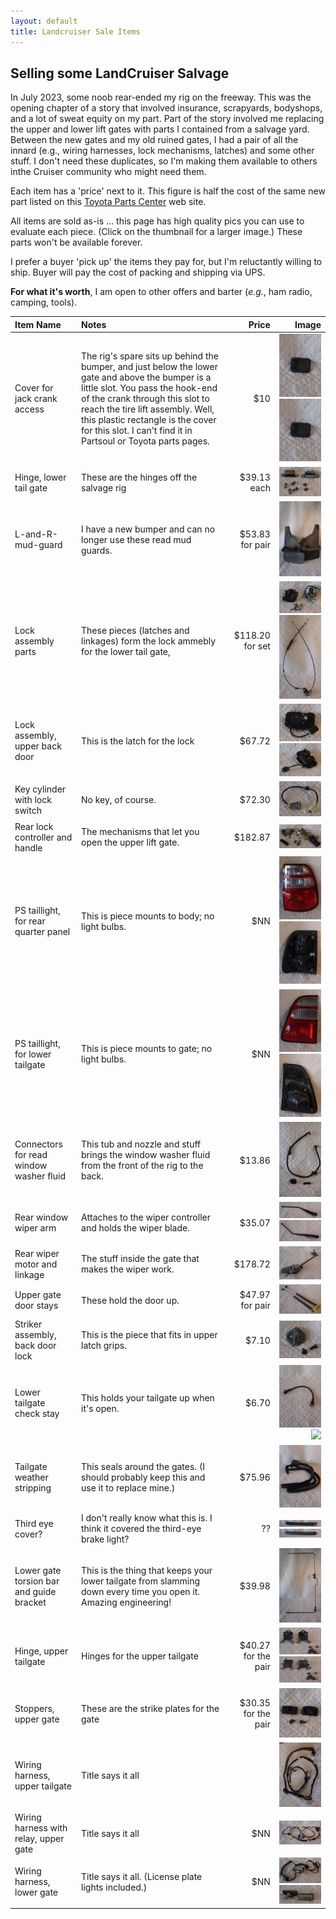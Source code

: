 ```yaml
---
layout: default
title: Landcruiser Sale Items
---
```


## Selling some LandCruiser Salvage

In July 2023, some noob rear-ended my rig on the freeway.  This was the opening chapter of a story that involved insurance, scrapyards, bodyshops, and a lot of sweat equity on my part.  Part of the story involved me replacing the upper and lower lift gates with parts I contained from a salvage yard.  Between the new gates and my old ruined gates, I had a pair of all the innard (e.g., wiring harnesses, lock mechanisms, latches) and some other stuff.  I don't need these duplicates, so I'm making them available to others inthe Cruiser community who might need them.

Each item has a 'price' next to it.  This figure is half the cost of the same new part listed on this [Toyota Parts Center](https://parts.olathetoyota.com/v-2004-toyota-land-cruiser--base--4-7l-v8-gas/) web site.

All items are sold as-is ... this page has high quality pics you can use to evaluate each piece.  (Click on the thumbnail for a larger image.)  These parts won't be available forever.  

I prefer a buyer 'pick up' the items they pay for, but I'm reluctantly willing to ship.  Buyer will pay the cost of packing and shipping via UPS.

**For what it's worth**, I am open to other offers and barter (*e.g.*, ham radio, camping, tools).

| Item Name | Notes | Price | Image |
|:---|:---|---:|---:|
|Cover for jack crank access | The rig's spare sits up behind the bumper, and just below the lower gate and above the bumper is a little slot.  You pass the hook-end of the crank through this slot to reach the tire lift assembly.  Well, this plastic rectangle is the cover for this slot.  I can't find it in Partsoul or Toyota parts pages.  |$10 |[![](/assets/images/landcruisersale/cover-spare-tire-lift-back-thumbnail.jpeg)](/assets/images/landcruisersale/cover-spare-tire-lift.jpeg) [![](/assets/images/landcruisersale/cover-spare-tire-lift-back-thumbnail.jpeg)](/assets/images/landcruisersale/cover-spare-tire-lift.jpeg)|
|Hinge, lower tail gate | These are the hinges off the salvage rig  |$39.13 each |[![](/assets/images/landcruisersale/hinge-lower-tail-gate-thumbnail.jpeg)](/assets/images/landcruisersale/hinge-lower-tail-gate.jpeg)|
|L-and-R-mud-guard | I have a new bumper and can no longer use these read mud guards.  |$53.83 for pair |[![](/assets/images/landcruisersale/L-and-R-mud-guard-thumbnail.jpeg)](/assets/images/landcruisersale/L-and-R-mud-guard.jpeg)|
|Lock assembly parts | These pieces (latches and linkages) form the lock ammebly for the lower tail gate,   |$118.20 for set |[![](/assets/images/landcruisersale/lock-assembly-lower-back-gate-latches-thumbnail.jpeg)](/assets/images/landcruisersale/lock-assembly-lower-back-gate-latches.jpeg)[![](/assets/images/landcruisersale/lock-assembly-lower-back-gate-linkages-thumbnail.jpeg)](/assets/images/landcruisersale/lock-assembly-lower-back-gate-linkages.jpeg)|
|Lock assembly, upper back door| This is the latch for the lock  |$67.72 |[![](/assets/images/landcruisersale/lock-assembly-upper-back-door-bottom-view-thumbnail.jpeg)](/assets/images/landcruisersale/lock-assembly-upper-back-door-bottom-view.jpeg) [![](/assets/images/landcruisersale/lock-assembly-upper-back-door-top-view-thumbnail.jpeg)](/assets/images/landcruisersale/lock-assembly-upper-back-door-top-view.jpeg)|
|Key cylinder with lock switch | No key, of course.  |$72.30 |[![](/assets/images/landcruisersale/lock-cylinder-with-lock-switch-thumbnail.jpeg)](/assets/images/landcruisersale/lock-cylinder-with-lock-switch)|
|Rear lock controller and handle | The mechanisms that let you open the upper lift gate.  |$182.87 |[![](/assets/images/landcruisersale/rear-lock-controller-and-handle-thumbnail.jpeg)](/assets/images/landcruisersale/rear-lock-controller-and-handle.jpeg)|
|PS taillight, for rear quarter panel | This is piece mounts to body; no light bulbs.  |$NN |[![](/assets/images/landcruisersale/rear-PS-brake-light-assembly-body-front-thumbnail.jpeg)](/assets/images/landcruisersale/rear-PS-brake-light-assembly-body-front.jpeg) [![](/assets/images/landcruisersale/rear-PS-brake-light-assembly-body-bottom-thumbnail.jpeg)](/assets/images/landcruisersale/rear-PS-brake-light-assembly-body-bottom.jpeg)|
|PS taillight, for lower tailgate | This is piece mounts to gate; no light bulbs.  |$NN |[![](/assets/images/landcruisersale/rear-PS-brake-light-assembly-for-gate-front-thumbnail.jpeg)](/assets/images/landcruisersale/rear-PS-brake-light-assembly-for-gate-front.jpeg) [![](/assets/images/landcruisersale/rear-PS-brake-light-assembly-for-gate-back-thumbnail.jpeg)](/assets/images/landcruisersale/rear-PS-brake-light-assembly-for-gate-back.jpeg)|
|Connectors for read window washer fluid | This tub and nozzle and stuff brings the window washer fluid from the front of the rig to the back.  | $13.86 |[![](/assets/images/landcruisersale/rear-washer-hose-and-nozzle-thumbnail.jpeg)](/assets/images/landcruisersale/rear-washer-hose-and-nozzle.jpeg)|
|Rear window wiper arm| Attaches to the wiper controller and holds the wiper blade.  |$35.07 |[![](/assets/images/landcruisersale/rear-wiper-arm-bottom-thumbnail.jpeg)](/assets/images/landcruisersale/rear-wiper-arm-bottom.jpeg) [![](/assets/images/landcruisersale/rear-wiper-arm-top-thumbnail.jpeg)](/assets/images/landcruisersale/rear-wiper-arm-top.jpeg)|
|Rear wiper motor and linkage | The stuff inside the gate that makes the wiper work.  |$178.72 |[![](/assets/images/landcruisersale/rear-wiper-assembly-with-linkage-arm-bottom-thumbnail.jpeg)](/assets/images/landcruisersale/rear-wiper-assembly-with-linkage-arm-bottom)|
|Upper gate door stays | These hold the door up.  |$47.97 for pair |[![](/assets/images/landcruisersale/stay-assembly-upper-back-door-thumbnail.jpeg)](/assets/images/landcruisersale/stay-assembly-upper-back-door.jpeg)|
|Striker assembly, back door lock | This is the piece that fits in upper latch grips.  |$7.10 |[![](/assets/images/landcruisersale/striker-assembly-back-door-lock-thumbnail.jpeg)](/assets/images/landcruisersale/striker-assembly-back-door-lock.jpeg)|
|Lower tailgate check stay  | This holds your tailgate up when it's open.  |$6.70 |[![](/assets/images/landcruisersale/tailgate-check-stay-bottom-view-thumbnail.jpeg)](/assets/images/landcruisersale/tailgate-check-stay-bottom-view.jpeg) [![](/assets/images/landcruisersale/tailgate-check-stay-top-view-thumbnail.jpeg)](/assets/images/landcruisersale/tailgate-check-stay-top-view.jpeg)|
|Tailgate weather stripping | This seals around the gates.  (I should probably keep this and use it to replace mine.)  |$75.96 |[![](/assets/images/landcruisersale/tailgate-weather-stripping-thumbnail.jpeg)](/assets/images/landcruisersale/tailgate-weather-stripping.jpeg)|
|Third eye cover? | I don't really know what this is.  I think it covered the third-eye brake light?  | ?? |[![](/assets/images/landcruisersale/third-eye-cover-back-thumbnail.jpeg)](/assets/images/landcruisersale/third-eye-cover-back.jpeg) [![](/assets/images/landcruisersale/third-eye-cover-front-thumbnail.jpeg)](/assets/images/landcruisersale/third-eye-cover-front.jpeg)|
|Lower gate torsion bar and guide bracket | This is the thing that keeps your lower tailgate from slamming down every time you open it.  Amazing engineering!  |$39.98 |[![](/assets/images/landcruisersale/torsion-bar-assembly-lower-tailgate-thumbnail.jpeg)](/assets/images/landcruisersale/torsion-bar-assembly-lower-tailgate.jpeg)|
|Hinge, upper tailgate | Hinges for the upper tailgate  |$40.27 for the pair |[![](/assets/images/landcruisersale/upper-gate-hinge-bottom-thumbnail.jpeg)](/assets/images/landcruisersale/upper-gate-hinge-bottom.jpeg) [![](/assets/images/landcruisersale/upper-gate-hinge-top-thumbnail.jpeg)](/assets/images/landcruisersale/upper-gate-hinge-top.jpeg)|
|Stoppers, upper gate | These are the strike plates for the gate  |$30.35 for the pair |[![](/assets/images/landcruisersale/upper-gate-stopper-thumbnail.jpeg)](/assets/images/landcruisersale/upper-gate-stopper.jpeg)|
|Wiring harness, upper tailgate | Title says it all  | |[![](/assets/images/landcruisersale/wiring-harness-upper-tailgate-thumbnail.jpeg)](/assets/images/landcruisersale/wiring-harness-upper-tailgate.jpeg)|
|Wiring harness with relay, upper gate | Title says it all  |$NN |[![](/assets/images/landcruisersale/wiring-harness-with-relay-thumbnail.jpeg)](/assets/images/landcruisersale/wiring-harness-with-relay.jpeg)|
|Wiring harness, lower gate | Title says it all.  (License plate lights included.)  |$NN |[![](/assets/images/landcruisersale/witing-harness-lower-tailgate-thumbnail.jpeg)](/assets/images/landcruisersale/witing-harness-lower-tailgate.jpeg) [![](/assets/images/landcruisersale/rear-license-plate-lights-thumbnail.jpeg)](/assets/images/landcruisersale/rear-license-plate-lights.jpeg)|

<!--
|[NAME](SOURCE-URL) | Replacement  |$NN |[![](/assets/images/landcruisersale/FILENAME-thumbnail.jpeg)](/assets/images/landcruisersale/FILENAME.jpeg)|
-->


